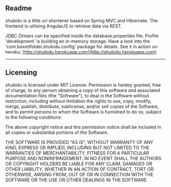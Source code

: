 ## Readme
shubidu is a little url shortener based on Spring MVC and Hibernate. The frontend is utilising AngularJS to retrieve data via REST.

JDBC Drivers can be specified inside the database.properties file. Profile 'development' is building an in-memory storage. Have a look into the 'com.boxedfolder.shubidu.config' package for details.
See it in action on heroku: [http://shubidu.herokuapp.com](http://shubidu.herokuapp.com)

---
## Licensing

shubidu is licensed under MIT License. Permission is hereby granted, free of charge, to any person obtaining a copy of this software and associated documentation files (the "Software"), to deal in the Software without restriction, including without limitation the rights to use, copy, modify, merge, publish, distribute, sublicense, and/or sell copies of the Software, and to permit persons to whom the Software is furnished to do so, subject to the following conditions:

The above copyright notice and this permission notice shall be included in all copies or substantial portions of the Software.

THE SOFTWARE IS PROVIDED "AS IS", WITHOUT WARRANTY OF ANY KIND, EXPRESS OR IMPLIED, INCLUDING BUT NOT LIMITED TO THE WARRANTIES OF MERCHANTABILITY, FITNESS FOR A PARTICULAR PURPOSE AND NONINFRINGEMENT. IN NO EVENT SHALL THE AUTHORS OR COPYRIGHT HOLDERS BE LIABLE FOR ANY CLAIM, DAMAGES OR OTHER LIABILITY, WHETHER IN AN ACTION OF CONTRACT, TORT OR OTHERWISE, ARISING FROM, OUT OF OR IN CONNECTION WITH THE SOFTWARE OR THE USE OR OTHER DEALINGS IN THE SOFTWARE.
